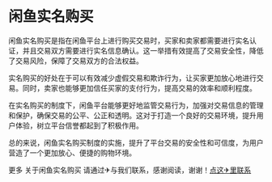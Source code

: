 # 闲鱼实名购买

闲鱼实名购买是指在闲鱼平台上进行购买交易时，买家和卖家都需要进行实名认证，并且交易双方需要进行实名信息确认。这一举措有效提高了交易安全性，降低了交易风险，保障了交易双方的合法权益。

实名购买的好处在于可以有效减少虚假交易和欺诈行为，让买家更加放心地进行交易。同时，卖家也能够更加信任买家的支付行为，提高交易的效率和顺利程度。

在实名购买的制度下，闲鱼平台能够更好地监管交易行为，加强对交易信息的管理和保护，确保交易的公平、公正和透明。这对于打造一个良好的交易环境，提升用户体验，树立平台信誉都起到了积极作用。

总的来说，闲鱼实名购买制度的实施，提升了平台交易的安全性和可信度，为用户营造了一个更加放心、便捷的购物环境。

更多 关于闲鱼实名购买 请通过✈与我们联系，感谢阅读，谢谢！[点这✈里联系](https://d.k02.cc)